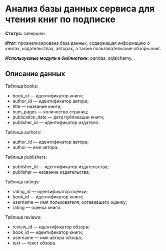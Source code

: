 # Анализ базы данных сервиса для чтения книг по подписке 

***Статус:*** завершен. 

***Итог:*** проанализирована база данных, содержащая информацию о книгах, издательствах, авторах, а также пользовательские обзоры книг.

***Используемые модули и библиотеки:*** pandas, sqlalchemy.

## Описание данных

Таблица books:
- book_id — идентификатор книги;
- author_id — идентификатор автора;
- title — название книги;
- num_pages — количество страниц;
- publication_date — дата публикации книги;
- publisher_id — идентификатор издателя.

Таблица authors:
- author_id — идентификатор автора;
- author — имя автора.

Таблица publishers:
- publisher_id — идентификатор издательства;
- publisher — название издательства;

Таблица ratings:
- rating_id — идентификатор оценки;
- book_id — идентификатор книги;
- username — имя пользователя, оставившего оценку;
- rating — оценка книги.

Таблица reviews:
- review_id — идентификатор обзора;
- book_id — идентификатор книги;
- username — имя автора обзора;
- text — текст обзора.


